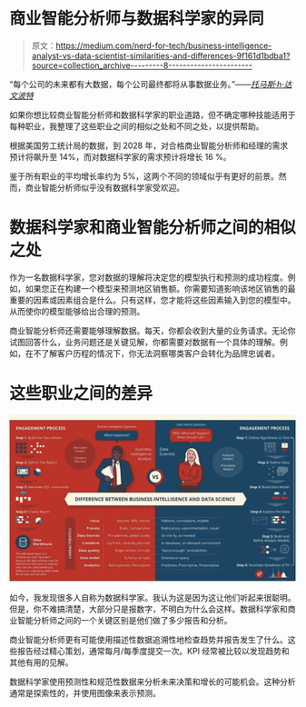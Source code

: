# 商业智能分析师与数据科学家的异同

> 原文：<https://medium.com/nerd-for-tech/business-intelligence-analyst-vs-data-scientist-similarities-and-differences-9f161d1bdba1?source=collection_archive---------8----------------------->

“每个公司的未来都有大数据，每个公司最终都将从事数据业务。”——[*托马斯·h·达文波特*](https://www.tomdavenport.com/)

如果你想比较商业智能分析师和数据科学家的职业道路，但不确定哪种技能适用于每种职业，我整理了这些职业之间的相似之处和不同之处，以提供帮助。

根据美国劳工统计局的数据，到 2028 年，对合格商业智能分析师和经理的需求预计将飙升至 14%，而对数据科学家的需求预计将增长 16 %。

鉴于所有职业的平均增长率约为 5%，这两个不同的领域似乎有更好的前景。然而，商业智能分析师似乎没有数据科学家受欢迎。

# 数据科学家和商业智能分析师之间的相似之处

作为一名数据科学家，您对数据的理解将决定您的模型执行和预测的成功程度。例如，如果您正在构建一个模型来预测地区销售额。你需要知道影响该地区销售的最重要的因素或因素组合是什么。只有这样，您才能将这些因素输入到您的模型中。从而使你的模型能够给出合理的预测。

商业智能分析师还需要能够理解数据。每天，你都会收到大量的业务请求。无论你试图回答什么，业务问题还是关键见解，你都需要对数据有一个具体的理解。例如，在不了解客户历程的情况下，你无法洞察哪类客户会转化为品牌忠诚者。

# 这些职业之间的差异

![](img/7c720f30659677b8964cd878fd2d4db1.png)

如今，我发现很多人自称为数据科学家。我认为这是因为这让他们听起来很聪明。但是，你不难搞清楚，大部分只是报数字，不明白为什么会这样。数据科学家和商业智能分析师之间的一个关键区别是他们做了多少报告和分析。

商业智能分析师更有可能使用描述性数据追溯性地检查趋势并报告发生了什么。这些报告经过精心策划，通常每月/每季度提交一次。KPI 经常被比较以发现趋势和其他有用的见解。

数据科学家使用预测性和规范性数据来分析未来决策和增长的可能机会。这种分析通常是探索性的，并使用图像来表示预测。